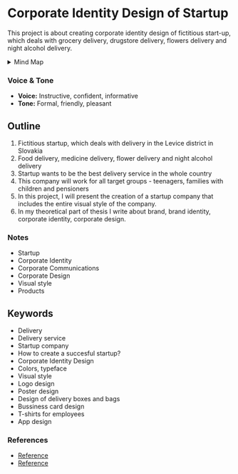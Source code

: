 # Corporate Identity Design of Startup

This project is about creating corporate identity design of fictitious start-up, which deals with grocery delivery, drugstore delivery, 
flowers delivery and night alcohol delivery.

<details>
  <summary>Mind Map</summary>

![Mind Map](mind_map.png)
</details>

### Voice & Tone
- **Voice:** Instructive, confident, informative
- **Tone:** Formal, friendly, pleasant

## Outline
1. Fictitious startup, which deals with delivery in the Levice district in Slovakia
2. Food delivery, medicine delivery, flower delivery and night alcohol delivery
3. Startup wants to be the best delivery service in the whole country
4. This company will work for all target groups - teenagers, families with children and pensioners
5. In this project, I will present the creation of a startup company that includes the entire visual style of the company.
6. In my theoretical part of thesis I write about brand, brand identity, corporate identity, corporate design.

### Notes
- Startup
- Corporate Identity
- Corporate Communications
- Corporate Design
- Visual style
- Products

## Keywords
- Delivery
- Delivery service
- Startup company
- How to create a succesful startup?
- Corporate Identity Design
- Colors, typeface
- Visual style
- Logo design
- Poster design
- Design of delivery boxes and bags
- Bussiness card design
- T-shirts for employees
- App design

### References
- [Reference](https://www.rohlik.cz/)
- [Reference](https://https://www.kosik.cz//)
